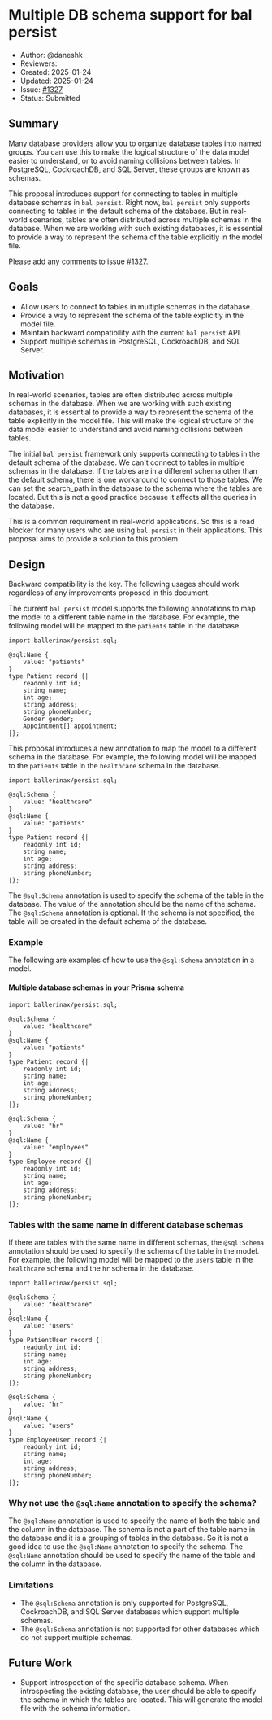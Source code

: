 # Multiple DB schema support for bal persist

- Author: @daneshk
- Reviewers: 
- Created: 2025-01-24
- Updated: 2025-01-24
- Issue: [#1327](https://github.com/ballerina-platform/ballerina-spec/issues/1327)
- Status: Submitted

## Summary

Many database providers allow you to organize database tables into named groups. You can use this to make the logical structure of the data model easier to understand, or to avoid naming collisions between tables. In PostgreSQL, CockroachDB, and SQL Server, these groups are known as schemas.

This proposal introduces support for connecting to tables in multiple database schemas in `bal persist`. Right now, `bal persist` only supports connecting to tables in the default schema of the database. But in real-world scenarios, tables are often distributed across multiple schemas in the database. When we are working with such existing databases, it is essential to provide a way to represent the schema of the table explicitly in the model file.

Please add any comments to issue [#1327](https://github.com/ballerina-platform/ballerina-spec/issues/1327).

## Goals

- Allow users to connect to tables in multiple schemas in the database.
- Provide a way to represent the schema of the table explicitly in the model file.
- Maintain backward compatibility with the current `bal persist` API.
- Support multiple schemas in PostgreSQL, CockroachDB, and SQL Server.

## Motivation

In real-world scenarios, tables are often distributed across multiple schemas in the database. When we are working with such existing databases, it is essential to provide a way to represent the schema of the table explicitly in the model file. This will make the logical structure of the data model easier to understand and avoid naming collisions between tables.

The initial `bal persist` framework only supports connecting to tables in the default schema of the database. We can't connect to tables in multiple schemas in the database. If the tables are in a different schema other than the default schema, there is one workaround to connect to those tables. We can set the search_path in the database to the schema where the tables are located. But this is not a good practice because it affects all the queries in the database.

This is a common requirement in real-world applications. So this is a road blocker for many users who are using `bal persist` in their applications. This proposal aims to provide a solution to this problem.

## Design

Backward compatibility is the key. The following usages should work regardless of any improvements proposed in this document.

The current `bal persist` model supports the following annotations to map the model to a different table name in the database. For example, the following model will be mapped to the `patients` table in the database.

```ballerina
import ballerinax/persist.sql;

@sql:Name {
    value: "patients"
}
type Patient record {|
    readonly int id;
    string name;
    int age;
    string address;
    string phoneNumber;
    Gender gender;
    Appointment[] appointment;
|};
```

This proposal introduces a new annotation to map the model to a different schema in the database. For example, the following model will be mapped to the `patients` table in the `healthcare` schema in the database.

```ballerina
import ballerinax/persist.sql;

@sql:Schema {
    value: "healthcare"
}
@sql:Name {
    value: "patients"
}
type Patient record {|
    readonly int id;
    string name;
    int age;
    string address;
    string phoneNumber;
|};
```

The `@sql:Schema` annotation is used to specify the schema of the table in the database. The value of the annotation should be the name of the schema. The `@sql:Schema` annotation is optional. If the schema is not specified, the table will be created in the default schema of the database.

### Example

The following are examples of how to use the `@sql:Schema` annotation in a model.

#### Multiple database schemas in your Prisma schema

```ballerina
import ballerinax/persist.sql;

@sql:Schema {
    value: "healthcare"
}
@sql:Name {
    value: "patients"
}
type Patient record {|
    readonly int id;
    string name;
    int age;
    string address;
    string phoneNumber;
|};

@sql:Schema {
    value: "hr"
}
@sql:Name {
    value: "employees"
}
type Employee record {|
    readonly int id;
    string name;
    int age;
    string address;
    string phoneNumber;
|};
```

### Tables with the same name in different database schemas

If there are tables with the same name in different schemas, the `@sql:Schema` annotation should be used to specify the schema of the table in the model. For example, the following model will be mapped to the `users` table in the `healthcare` schema and the `hr` schema in the database.

```ballerina
import ballerinax/persist.sql;

@sql:Schema {
    value: "healthcare"
}
@sql:Name {
    value: "users"
}
type PatientUser record {|
    readonly int id;
    string name;
    int age;
    string address;
    string phoneNumber;
|};

@sql:Schema {
    value: "hr"
}
@sql:Name {
    value: "users"
}
type EmployeeUser record {|
    readonly int id;
    string name;
    int age;
    string address;
    string phoneNumber;
|};
```

### Why not use the `@sql:Name` annotation to specify the schema?

The `@sql:Name` annotation is used to specify the name of both the table and the column in the database. The schema is not a part of the table name in the database and it is a grouping of tables in the database. So it is not a good idea to use the `@sql:Name` annotation to specify the schema. The `@sql:Name` annotation should be used to specify the name of the table and the column in the database.

### Limitations

- The `@sql:Schema` annotation is only supported for PostgreSQL, CockroachDB, and SQL Server databases which support multiple schemas.
- The `@sql:Schema` annotation is not supported for other databases which do not support multiple schemas.

## Future Work

- Support introspection of the specific database schema. 
When introspecting the existing database, the user should be able to specify the schema in which the tables are located. This will generate the model file with the schema information.
